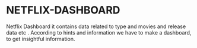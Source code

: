 # NETFLIX-DASHBOARD
Netflix Dashboard it contains data related to type and movies and release data etc . According to hints and information we have to make a dashboard, to get insightful information.

